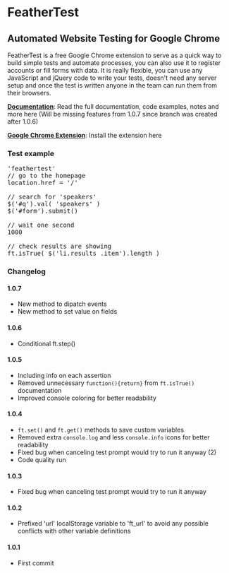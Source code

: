 # FeatherTest
## Automated Website Testing for Google Chrome

FeatherTest is a free Google Chrome extension to serve as a quick way to build simple tests and automate processes, you can also use it to register accounts or fill forms with data. It is really flexible, you can use any JavaScript and jQuery code to write your tests, doesn't need any server setup and once the test is written anyone in the team can run them from their browsers.

<a href="http://xaviesteve.com/5302/feathertest-automated-website-testing-extension-google-chrome"><b>Documentation</b></a>: Read the full documentation, code examples, notes and more here (Will be missing features from 1.0.7 since branch was created after 1.0.6)

<a href="https://chrome.google.com/webstore/detail/feathertest-website-autom/cpconfnklmionglnfabhmpckegbjdbfe"><b>Google Chrome Extension</b></a>: Install the extension here

### Test example

<pre>'feathertest'
// go to the homepage
location.href = '/'

// search for 'speakers'
$('#q').val( 'speakers' )
$('#form').submit()

// wait one second
1000

// check results are showing
ft.isTrue( $('li.results .item').length )</pre>

### Changelog

#### 1.0.7

- New method to dipatch events
- New method to set value on fields

#### 1.0.6

- Conditional ft.step()

#### 1.0.5

- Including info on each assertion
- Removed unnecessary <code>function(){return}</code> from <code>ft.isTrue()</code> documentation
- Improved console coloring for better readability

#### 1.0.4

- <code>ft.set()</code> and <code>ft.get()</code> methods to save custom variables
- Removed extra <code>console.log</code> and less <code>console.info</code> icons for better readability
- Fixed bug when canceling test prompt would try to run it anyway (2)
- Code quality run

#### 1.0.3

- Fixed bug when canceling test prompt would try to run it anyway

#### 1.0.2

- Prefixed 'url' localStorage variable to 'ft_url' to avoid any possible conflicts with other variable definitions

#### 1.0.1

- First commit
